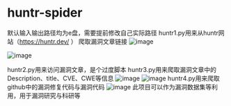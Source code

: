 # huntr-spider
默认输入输出路径均为e盘，需要提前修改自己实际路径
huntr1.py用来从huntr网站（https://huntr.dev/ ）
爬取漏洞文章链接
![image](https://user-images.githubusercontent.com/64565724/230029991-d921541a-cb6b-4e0d-92f3-b75fc11c6fc0.png)

![image](https://user-images.githubusercontent.com/64565724/230029555-6a63c661-de7a-4e9f-bf03-93e0c3b7d55c.png)


huntr2.py用来访问漏洞文章，是个过度脚本
huntr3.py用来爬取漏洞文章中的Description、title、CVE、CWE等信息
![image](https://user-images.githubusercontent.com/64565724/230030070-832e9354-9f04-47fd-8faa-16ada760f4ea.png)
![image](https://user-images.githubusercontent.com/64565724/230030415-602f7d7d-8d08-4609-bae6-3e7c35085cef.png)
huntr4.py用来爬取github中的漏洞修复代码与漏洞代码
![image](https://user-images.githubusercontent.com/64565724/230030662-6b583475-6054-4b1d-bd29-6eda44765459.png)
此项目可以作为漏洞数据集等利用，用于漏洞研究与科研等

